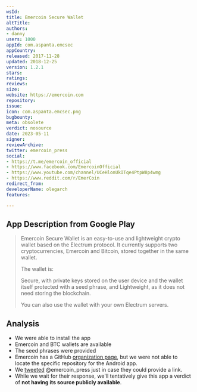 ```yaml
---
wsId: 
title: Emercoin Secure Wallet
altTitle: 
authors:
- danny
users: 1000
appId: com.aspanta.emcsec
appCountry: 
released: 2017-11-28
updated: 2018-12-25
version: 1.2.1
stars: 
ratings: 
reviews: 
size: 
website: https://emercoin.com
repository: 
issue: 
icon: com.aspanta.emcsec.png
bugbounty: 
meta: obsolete
verdict: nosource
date: 2023-05-11
signer: 
reviewArchive: 
twitter: emercoin_press
social:
- https://t.me/emercoin_official
- https://www.facebook.com/EmercoinOfficial
- https://www.youtube.com/channel/UCeHlonUkITqe4PtpW8p4wmg
- https://www.reddit.com/r/EmerCoin 
redirect_from: 
developerName: olegarch
features: 

---
```


## App Description from Google Play 

> Emercoin Secure Wallet is an easy-to-use and lightweight crypto wallet based on the Electrum protocol. It currently supports two cryptocurrencies, Emercoin and Bitcoin, stored together in the same wallet.
>
> The wallet is:
>
> Secure, with private keys stored on the user device and the wallet itself protected with a seed phrase, and
Lightweight, as it does not need storing the blockchain.
>
> You can also use the wallet with your own Electrum servers.

## Analysis 

- We were able to install the app
- Emercoin and BTC wallets are available
- The seed phrases were provided 
- Emercoin has a GitHub [organization page](https://github.com/orgs/emercoin/repositories), but we were not able to locate the specific repository for the Android app.
- We [tweeted](https://twitter.com/BitcoinWalletz/status/1656595602980089857) @emercoin_press just in case they could provide a link. 
- While we wait for their response, we'll tentatively give this app a verdict of **not having its source publicly available**.